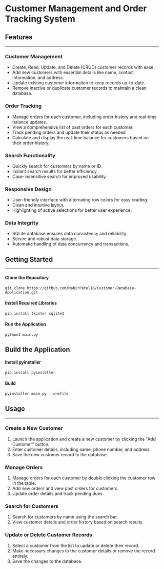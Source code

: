 # Customer Management and Order Tracking System

## Features
------------

### Customer Management
* Create, Read, Update, and Delete (CRUD) customer records with ease.
* Add new customers with essential details like name, contact information, and address.
* Update existing customer information to keep records up-to-date.
* Remove inactive or duplicate customer records to maintain a clean database.

### Order Tracking
* Manage orders for each customer, including order history and real-time balance updates.
* View a comprehensive list of past orders for each customer.
* Track pending orders and update their status as needed.
* Calculate and display the real-time balance for customers based on their order history.
### Search Functionality
* Quickly search for customers by name or ID.
* Instant search results for better efficiency.
* Case-insensitive search for improved usability.

### Responsive Design
* User-friendly interface with alternating row colors for easy reading.
* Clean and intuitive layout.
* Highlighting of active selections for better user experience.
### Data Integrity
* SQLite database ensures data consistency and reliability.
* Secure and robust data storage.
* Automatic handling of data concurrency and transactions.

## Getting Started
---------------

#### Clone the Repository
```
git clone https://github.com/MahirPatel16/Customer-Database-Application.git
```

#### Install Required Libraries
```
pip install tkinter sqlite3
```

#### Run the Application
```
python3 main.py
```
## Build the Application

#### Install pyinstaller
```
pip install pyinstaller
```
#### Build
```
pyinstaller main.py --onefile
```

## Usage
-----

### Create a New Customer
1. Launch the application and create a new customer by clicking the "Add Customer" button.
2. Enter customer details, including name, phone number, and address.
3. Save the new customer record to the database.

### Manage Orders
1. Manage orders for each customer by double clicking the customer row in the table.
2. Add new orders and view past orders for customers.
3. Update order details and track pending dues.
### Search for Customers
1. Search for customers by name using the search bar.
2. View customer details and order history based on search results.

### Update or Delete Customer Records
1. Select a customer from the list to update or delete their record.
2. Make necessary changes to the customer details or remove the record entirely.
3. Save the changes to the database.
<!-- ## Contributing
------------

Contributions are welcome! If you'd like to contribute to this project, please fork the repository and submit a pull request.

* Report bugs or suggest features via the issue tracker.
* Follow the project's code style and guidelines. -->
<!-- ## License
-------

This project is licensed under the MIT License. See [LICENSE](LICENSE) for details. -->

<!-- 
## Acknowledgments
----------------

* Tkinter for the GUI framework -->
<!-- * SQLite for the database management system -->
